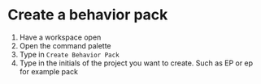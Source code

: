 # Create a behavior pack

1. Have a workspace open
2. Open the command palette
3. Type in `Create Behavior Pack`
4. Type in the initials of the project you want to create. Such as EP or ep for example pack
